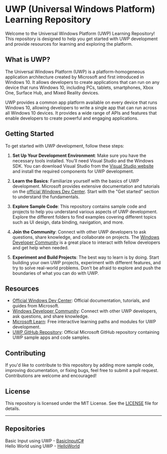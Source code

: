 # UWP (Universal Windows Platform) Learning Repository

Welcome to the Universal Windows Platform (UWP) Learning Repository! This repository is designed to help you get started with UWP development and provide resources for learning and exploring the platform.

## What is UWP?

The Universal Windows Platform (UWP) is a platform-homogeneous application architecture created by Microsoft and first introduced in Windows 10. It allows developers to create applications that can run on any device that runs Windows 10, including PCs, tablets, smartphones, Xbox One, Surface Hub, and Mixed Reality devices.

UWP provides a common app platform available on every device that runs Windows 10, allowing developers to write a single app that can run across all Windows 10 devices. It provides a wide range of APIs and features that enable developers to create powerful and engaging applications.

## Getting Started

To get started with UWP development, follow these steps:

1. **Set Up Your Development Environment**: Make sure you have the necessary tools installed. You'll need Visual Studio and the Windows SDK. You can download Visual Studio from the [Visual Studio website](https://visualstudio.microsoft.com/downloads/) and install the required components for UWP development.

2. **Learn the Basics**: Familiarize yourself with the basics of UWP development. Microsoft provides extensive documentation and tutorials on the [official Windows Dev Center](https://docs.microsoft.com/en-us/windows/uwp/). Start with the "Get started" section to understand the fundamentals.

3. **Explore Sample Code**: This repository contains sample code and projects to help you understand various aspects of UWP development. Explore the different folders to find examples covering different topics such as UI design, data binding, navigation, and more.

4. **Join the Community**: Connect with other UWP developers to ask questions, share knowledge, and collaborate on projects. The [Windows Developer Community](https://docs.microsoft.com/en-us/answers/topics/windows-uwp.html) is a great place to interact with fellow developers and get help when needed.

5. **Experiment and Build Projects**: The best way to learn is by doing. Start building your own UWP projects, experiment with different features, and try to solve real-world problems. Don't be afraid to explore and push the boundaries of what you can do with UWP.

## Resources

- [Official Windows Dev Center](https://docs.microsoft.com/en-us/windows/uwp/): Official documentation, tutorials, and guides from Microsoft.
- [Windows Developer Community](https://docs.microsoft.com/en-us/answers/topics/windows-uwp.html): Connect with other UWP developers, ask questions, and share knowledge.
- [Microsoft Learn](https://learn.microsoft.com/en-us/windows/apps/): Free interactive learning paths and modules for UWP development.
- [UWP GitHub Repository](https://github.com/microsoft/Windows-appsample-uwp): Official Microsoft GitHub repository containing UWP sample apps and code samples.

## Contributing

If you'd like to contribute to this repository by adding more sample code, improving documentation, or fixing bugs, feel free to submit a pull request. Contributions are welcome and encouraged!

## License

This repository is licensed under the MIT License. See the [LICENSE](LICENSE) file for details.

---
## Repositories

Basic Input using UWP - [BasicInputC#](BasicInputC#/)<br>
Hello World using UWP - [HelloWorld](HelloWorld/)
